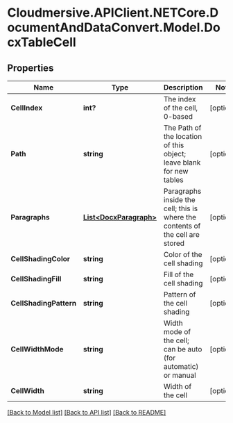 # Cloudmersive.APIClient.NETCore.DocumentAndDataConvert.Model.DocxTableCell
## Properties

Name | Type | Description | Notes
------------ | ------------- | ------------- | -------------
**CellIndex** | **int?** | The index of the cell, 0-based | [optional] 
**Path** | **string** | The Path of the location of this object; leave blank for new tables | [optional] 
**Paragraphs** | [**List&lt;DocxParagraph&gt;**](DocxParagraph.md) | Paragraphs inside the cell; this is where the contents of the cell are stored | [optional] 
**CellShadingColor** | **string** | Color of the cell shading | [optional] 
**CellShadingFill** | **string** | Fill of the cell shading | [optional] 
**CellShadingPattern** | **string** | Pattern of the cell shading | [optional] 
**CellWidthMode** | **string** | Width mode of the cell; can be auto (for automatic) or manual | [optional] 
**CellWidth** | **string** | Width of the cell | [optional] 

[[Back to Model list]](../README.md#documentation-for-models) [[Back to API list]](../README.md#documentation-for-api-endpoints) [[Back to README]](../README.md)

